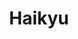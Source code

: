 ---
layout: lecteur.njk
tags : haikyu

title : Haikyu
episode : 20
saison : 4
iframe : https://dood.to/e/nakpmz0kfqoo
cc :  VostFr
    
---